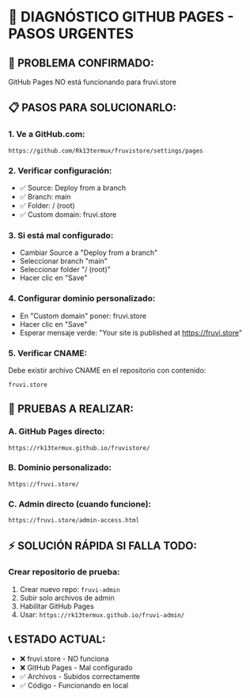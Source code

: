 # 🔧 DIAGNÓSTICO GITHUB PAGES - PASOS URGENTES

## 🚨 **PROBLEMA CONFIRMADO:**
GitHub Pages NO está funcionando para fruvi.store

## 📋 **PASOS PARA SOLUCIONARLO:**

### 1. **Ve a GitHub.com:**
```
https://github.com/Rk13termux/fruvistore/settings/pages
```

### 2. **Verificar configuración:**
- ✅ Source: Deploy from a branch
- ✅ Branch: main
- ✅ Folder: / (root)
- ✅ Custom domain: fruvi.store

### 3. **Si está mal configurado:**
- Cambiar Source a "Deploy from a branch"
- Seleccionar branch "main"
- Seleccionar folder "/ (root)"
- Hacer clic en "Save"

### 4. **Configurar dominio personalizado:**
- En "Custom domain" poner: fruvi.store
- Hacer clic en "Save"
- Esperar mensaje verde: "Your site is published at https://fruvi.store"

### 5. **Verificar CNAME:**
Debe existir archivo CNAME en el repositorio con contenido:
```
fruvi.store
```

## 🧪 **PRUEBAS A REALIZAR:**

### A. **GitHub Pages directo:**
```
https://rk13termux.github.io/fruvistore/
```

### B. **Dominio personalizado:**
```
https://fruvi.store/
```

### C. **Admin directo (cuando funcione):**
```
https://fruvi.store/admin-access.html
```

## ⚡ **SOLUCIÓN RÁPIDA SI FALLA TODO:**

### Crear repositorio de prueba:
1. Crear nuevo repo: `fruvi-admin`
2. Subir solo archivos de admin
3. Habilitar GitHub Pages
4. Usar: `https://rk13termux.github.io/fruvi-admin/`

## 📞 **ESTADO ACTUAL:**
- ❌ fruvi.store - NO funciona
- ❌ GitHub Pages - Mal configurado
- ✅ Archivos - Subidos correctamente
- ✅ Código - Funcionando en local